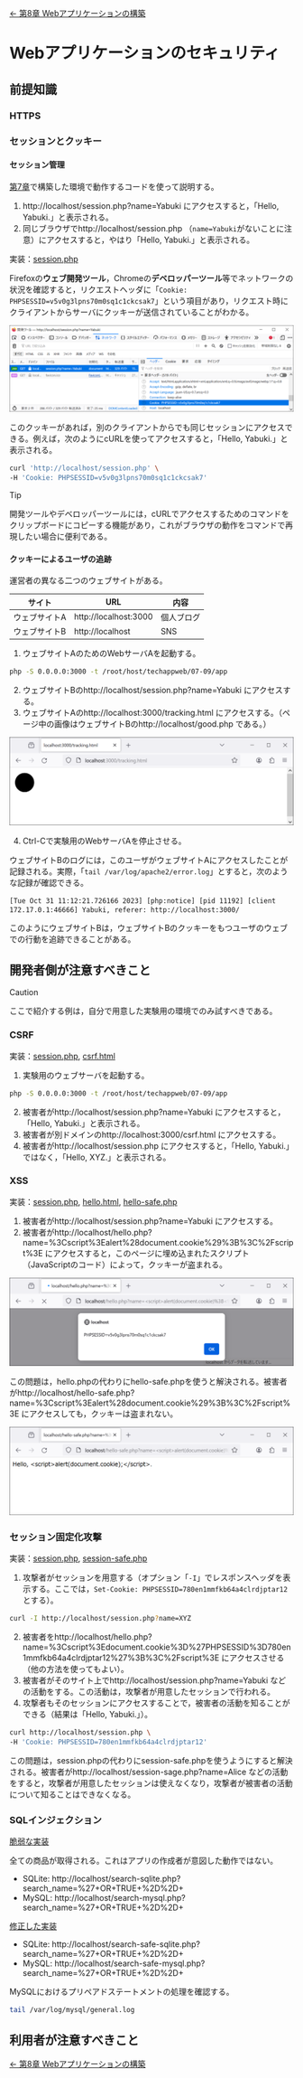 [← 第8章 Webアプリケーションの構築](08.md)

# Webアプリケーションのセキュリティ

## 前提知識

### HTTPS

### セッションとクッキー

#### セッション管理

[第7章](07.md)で構築した環境で動作するコードを使って説明する。

1. http://localhost/session.php?name=Yabuki にアクセスすると，「Hello, Yabuki.」と表示される。
1. 同じブラウザでhttp://localhost/session.php （`name=Yabuki`がないことに注意）にアクセスすると，やはり「Hello, Yabuki.」と表示される。

実装：[session.php](app/html/session.php)

Firefoxの**ウェブ開発ツール**，Chromeの**デベロッパーツール**等でネットワークの状況を確認すると，リクエストヘッダに「`Cookie: PHPSESSID=v5v0g3lpns70m0sq1c1ckcsak7`」という項目があり，リクエスト時にクライアントからサーバにクッキーが送信されていることがわかる。

![](img/09-cookie-b.png)

このクッキーがあれば，別のクライアントからでも同じセッションにアクセスできる。例えば，次のようにcURLを使ってアクセスすると，「Hello, Yabuki.」と表示される。

```bash
curl 'http://localhost/session.php' \
-H 'Cookie: PHPSESSID=v5v0g3lpns70m0sq1c1ckcsak7'
```

> [!TIP]
> 開発ツールやデベロッパーツールには，cURLでアクセスするためのコマンドをクリップボードにコピーする機能があり，これがブラウザの動作をコマンドで再現したい場合に便利である。

#### クッキーによるユーザの追跡

運営者の異なる二つのウェブサイトがある。

サイト|URL|内容
--|--|--
ウェブサイトA|http://localhost:3000|個人ブログ
ウェブサイトB|http://localhost|SNS

1. ウェブサイトAのためのWebサーバAを起動する。

```bash
php -S 0.0.0.0:3000 -t /root/host/techappweb/07-09/app
```

2. ウェブサイトBのhttp://localhost/session.php?name=Yabuki にアクセスする。
3. ウェブサイトAのhttp://localhost:3000/tracking.html にアクセスする。（ページ中の画像はウェブサイトBのhttp://localhost/good.php である。）

![](img/09-tracking-b.png)

4. Ctrl-Cで実験用のWebサーバAを停止させる。

ウェブサイトBのログには，このユーザがウェブサイトAにアクセスしたことが記録される。実際，「`tail /var/log/apache2/error.log`」とすると，次のような記録が確認できる。

```
[Tue Oct 31 11:12:21.726166 2023] [php:notice] [pid 11192] [client 172.17.0.1:46666] Yabuki, referer: http://localhost:3000/
```

このようにウェブサイトBは，ウェブサイトBのクッキーをもつユーザのウェブでの行動を追跡できることがある。

## 開発者側が注意すべきこと

> [!CAUTION]
> ここで紹介する例は，自分で用意した実験用の環境でのみ試すべきである。

### CSRF

実装：[session.php](app/html/session.php), [csrf.html](app/csrf.html)

1. 実験用のウェブサーバを起動する。

```bash
php -S 0.0.0.0:3000 -t /root/host/techappweb/07-09/app
```

2. 被害者がhttp://localhost/session.php?name=Yabuki にアクセスすると，「Hello, Yabuki.」と表示される。
3. 被害者が別ドメインのhttp://localhost:3000/csrf.html にアクセスする。
4. 被害者がhttp://localhost/session.php にアクセスすると，「Hello, Yabuki.」ではなく，「Hello, XYZ.」と表示される。

### XSS

実装：[session.php](app/html/session.php), [hello.html](app/html/hello.php), [hello-safe.php](app/html/hello-safe.php)

1. 被害者がhttp://localhost/session.php?name=Yabuki にアクセスする。
1. 被害者がhttp://localhost/hello.php?name=%3Cscript%3Ealert%28document.cookie%29%3B%3C%2Fscript%3E にアクセスすると，このページに埋め込まれたスクリプト（JavaScriptのコード）によって，クッキーが盗まれる。

![](img/09-xss1-b.png)

この問題は，hello.phpの代わりにhello-safe.phpを使うと解決される。被害者がhttp://localhost/hello-safe.php?name=%3Cscript%3Ealert%28document.cookie%29%3B%3C%2Fscript%3E にアクセスしても，クッキーは盗まれない。

![](img/09-xss2-b.png)

### セッション固定化攻撃

実装：[session.php](app/html/session.php), [session-safe.php](app/html/session-safe.php)

1. 攻撃者がセッションを用意する（オプション「`-I`」でレスポンスヘッダを表示する。ここでは，`Set-Cookie: PHPSESSID=780en1mmfkb64a4clrdjptar12`とする）。

```bash
curl -I http://localhost/session.php?name=XYZ
```

2. 被害者をhttp://localhost/hello.php?name=%3Cscript%3Edocument.cookie%3D%27PHPSESSID%3D780en1mmfkb64a4clrdjptar12%27%3B%3C%2Fscript%3E にアクセスさせる（他の方法を使ってもよい）。
3. 被害者がそのサイト上でhttp://localhost/session.php?name=Yabuki などの活動をする。この活動は，攻撃者が用意したセッションで行われる。
4. 攻撃者もそのセッションにアクセスすることで，被害者の活動を知ることができる（結果は「Hello, Yabuki.」）。

```bash
curl http://localhost/session.php \
-H 'Cookie: PHPSESSID=780en1mmfkb64a4clrdjptar12'
```

この問題は，session.phpの代わりにsession-safe.phpを使うようにすると解決される。被害者がhttp://localhost/session-sage.php?name=Alice などの活動をすると，攻撃者が用意したセッションは使えなくなり，攻撃者が被害者の活動について知ることはできなくなる。

### SQLインジェクション

[脆弱な実装](app/html/search.php)

全ての商品が取得される。これはアプリの作成者が意図した動作ではない。

- SQLite: http://localhost/search-sqlite.php?search_name=%27+OR+TRUE+%2D%2D+
- MySQL: http://localhost/search-mysql.php?search_name=%27+OR+TRUE+%2D%2D+

[修正した実装](app/html/search-safe.php)

- SQLite: http://localhost/search-safe-sqlite.php?search_name=%27+OR+TRUE+%2D%2D+
- MySQL: http://localhost/search-safe-mysql.php?search_name=%27+OR+TRUE+%2D%2D+

MySQLにおけるプリペアドステートメントの処理を確認する。

```bash
tail /var/log/mysql/general.log
```

## 利用者が注意すべきこと

[← 第8章 Webアプリケーションの構築](08.md)